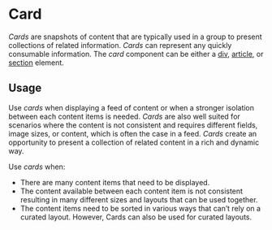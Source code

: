 # Card
*Cards* are snapshots of content that are typically used in a group to present collections of related information. *Cards* can represent any quickly consumable information.  The *card* component can be either a [div](https://developer.mozilla.org/en-US/docs/Web/HTML/Element/div), [article](https://developer.mozilla.org/en-US/docs/Web/HTML/Element/article), or [section](https://developer.mozilla.org/en-US/docs/Web/HTML/Element/section) element.

## Usage
Use *cards* when displaying a feed of content or when a stronger isolation between each content items is needed. *Cards* are also well suited for scenarios where the content is not consistent and requires different fields, image sizes, or content, which is often the case in a feed. *Cards* create an opportunity to present a collection of related content in a rich and dynamic way.

Use *cards* when:
- There are many content items that need to be displayed.
- The content available between each content item is not consistent resulting in many different sizes and layouts that can be used together.
- The content items need to be sorted in various ways that can’t rely on a curated layout. However, Cards can also be used for curated layouts.
